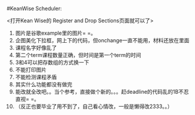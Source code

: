 #KeanWise Scheduler: 

<打开Kean Wise的 Register and Drop Sections页面就可以了>

1. 图片是谷歌example里的图片= =。
2. 企图美化下拉框，网上下的代码，但onchange一直不能用，材料还放在里面
3. 课程名字好像乱了
4. 第二个term课程数量正确，但时间是第一个term的时间
5. 3和4可以把存数组的方式换一下
6. 不能打印图片
7. 不能检测课程矛盾
8. 其实什么功能都没有做完
9. 能改就全改吧。。当个参考，直接做个新的。。。赶deadline的代码乱的1B不忍直视= =。
10. （反正也要毕业了用不到了，自己看心情改，一般是懒得改2333。。）
